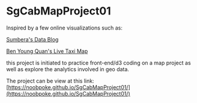 # SgCabMapProject01
Inspired by a few online visualizations such as:

[Sumbera's Data Blog](https://blog.sumbera.com/2014/06/08/leaflet-webgl-many-points-rendering/)

[Ben Young Quan's Live Taxi Map](https://yongquanben.github.io/sg_taxi_availability/)

this project is initiated to practice front-end/d3 coding on a map project 
as well as explore the analytics involved in geo data.

The project can be view at this link:
[https://noobpoke.github.io/SgCabMapProject01/](https://noobpoke.github.io/SgCabMapProject01/)


